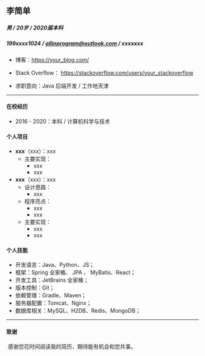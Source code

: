 ## 李简单
##### 男 / 20岁 / 2020届本科
##### 199xxxx1024 / allinprogram@outlook.com / xxxxxxx

- 博客：https://your_blog.com/ 
- Stack Overﬂow： https://stackoverflow.com/users/your_stackoverflow

- 求职意向：Java 后端开发 / 工作地天津

---

#### 在校经历

- 2016 - 2020：本科 / 计算机科学与技术

#### 个人项目

  - **xxx**（xxx）：xxx
    - 主要实现：
         - xxx
         - xxx
  - **xxx**（xxx）：xxx
    - 设计思路：
        - xxx
    - 程序亮点：
        - xxx
        - xxx
    - 主要实现：
      - xxx
      -  xxx
#### 个人技能

- 开发语言：Java、Python、JS；
- 框架：Spring 全家桶、 JPA 、 MyBatis、React；
- 开发工具：JetBrains 全家桶；
- 版本控制：Git；
- 依赖管理：Gradle、Maven；
- 服务器配置：Tomcat、Nginx；
- 数据库相关：MySQL、H2DB、Redis、MongoDB；
---
#### 致谢
​		感谢您花时间阅读我的简历，期待能有机会和您共事。
​      
